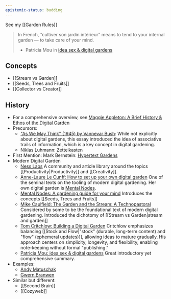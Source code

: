 ```yaml
---
epistemic-status: budding
---
```


See my [[Garden Rules]]

> In French, “cultiver son jardin intérieur” means to tend to your internal garden — to take care of your mind.
> - Patricia Mou in [idea sex & digital gardens](https://www.patriciamou.com/newsletter-archive/wellness-wisdom-vol-21-idea-sex-digital-gardens)

## Concepts

- [[Stream vs Garden]]
- [[Seeds, Trees and Fruits]]
- [[Collector vs Creator]]

## History

- For a comprehensive overview, see [Maggie Appleton: A Brief History & Ethos of the Digital Garden](https://maggieappleton.com/garden-history)
- Precursors:
	- ["As We May Think" (1945) by Vannevar Bush](https://www.theatlantic.com/magazine/archive/1945/07/as-we-may-think/303881/): 
	  While not explicitly about digital gardens, this essay introduced the idea of associative trails of information, which is a key concept in digital gardening.
	- Niklas Luhmann: Zettelkasten
- First Mention: Mark Bernstein: [Hypertext Gardens](https://www.eastgate.com/garden/Enter.html)
- Modern Digital Garden
	- [Ness Labs](https://nesslabs.com/)
	  A community and article library around the topics [[Productivity|Productivity]] and [[Creativity]].
	- [Anne-Laure Le Cunff: How to set up your own digital garden](https://nesslabs.com/digital-garden-set-up)
	  One of the seminal texts on the tooling of modern digital gardening. Her own digital garden is [Mental Nodes](https://www.mentalnodes.com/a-gardening-guide-for-your-mind).
	- [Mental Nodes: A gardening guide for your mind](https://www.mentalnodes.com/a-gardening-guide-for-your-mind)
	  Introduces the concepts [[Seeds, Trees and Fruits]]
	- [Mike Caulfield: The Garden and the Stream: A Technopastoral](https://hapgood.us/2015/10/17/the-garden-and-the-stream-a-technopastoral/)
	  Considered by some to be the foundational text of modern digital gardening. Introduced the dichotomy of [[Stream vs Garden|stream and garden]]
	- [Tom Critchlow: Building a Digital Garden](https://tomcritchlow.com/2019/02/17/building-digital-garden/)
	  Critchlow emphasizes balancing [[Stock and Flow|"stock" (durable, long-term content) and "flow" (ephemeral updates)]], allowing ideas to mature gradually. His approach centers on simplicity, longevity, and flexibility, enabling note-keeping without formal "publishing."
	- [Patricia Mou: idea sex & digital gardens](https://www.patriciamou.com/newsletter-archive/wellness-wisdom-vol-21-idea-sex-digital-gardens)
	  Great introductory yet comprehensive summary.
- Examples:
	- [Andy Matuschak](https://notes.andymatuschak.org/)
	- [Gwern Branwen](https://www.gwern.net/)
- Similar but different:
	- [[Second Brain]]
	- [[Cozyweb]]
